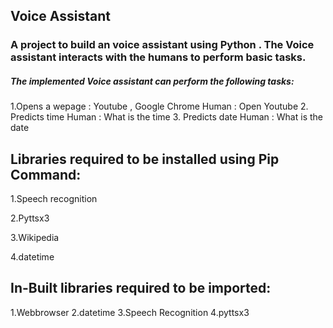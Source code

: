 ## Voice Assistant
### A project to build an voice assistant using Python . The Voice assistant interacts with the humans to perform basic tasks.
##### The implemented Voice assistant can perform the following tasks:
1.Opens a wepage : Youtube , Google Chrome
 Human : Open Youtube
2. Predicts time
 Human : What is the time
3. Predicts date
 Human : What is the date

 ## Libraries required to be installed using Pip Command:
1.Speech recognition

2.Pyttsx3

3.Wikipedia

4.datetime

## In-Built libraries required to be imported:
1.Webbrowser
2.datetime
3.Speech Recognition
4.pyttsx3
